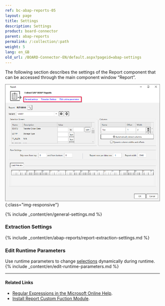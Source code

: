 ```yaml
---
ref: bc-abap-reports-05
layout: page
title: Settings
description: Settings
product: board-connector
parent: abap-reports
permalink: /:collection/:path
weight: 5
lang: en_GB
old_url: /BOARD-Connector-EN/default.aspx?pageid=abap-settings
---
```


The following section describes the settings of the Report component that can be accessed through the main component window “Report”.

![Report Component](/img/content/report-settings.png){:class="img-responsive"}

{% include _content/en/general-settings.md %}

### Extraction Settings

{% include _content/en/abap-reports/report-extraction-settings.md %}

### Edit Runtime Parameters

Use runtime parameters to change [selections](./variants-and-selections#edit-selections) dynamically during runtime.<br>
{% include _content/en/edit-runtime-parameters.md %}

******
#### Related Links
- [Regular Expressions in the Microsoft Online Help](http://msdn.microsoft.com/en-us/library/az24scfc.aspx).
- [Install Report Custom Fuction Module](../sap-customizing/install-report-custom-function-module).